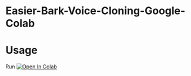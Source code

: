 # Easier-Bark-Voice-Cloning-Google-Colab

# Usage

Run <a target="_blank" href="https://colab.research.google.com/github/Nick088Official/bark-gui-fix-google-colab/blob/main/Bark_GUI_Fix.ipynb">
  <img src="https://colab.research.google.com/assets/colab-badge.svg" alt="Open In Colab"/>
</a>
